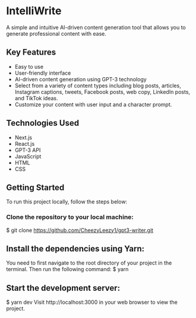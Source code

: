 # IntelliWrite
A simple and intuitive AI-driven content generation tool that allows you to generate professional content with ease.

## Key Features
- Easy to use
- User-friendly interface
- AI-driven content generation using GPT-3 technology
- Select from a variety of content types including blog posts, articles, Instagram captions, tweets, Facebook posts, web copy, LinkedIn posts, and TikTok ideas.
- Customize your content with user input and a character prompt.

## Technologies Used
- Next.js
- React.js
- GPT-3 API
- JavaScript
- HTML
- CSS

## Getting Started
To run this project locally, follow the steps below:

### Clone the repository to your local machine:
$ git clone https://github.com/CheezyLeezy1/gpt3-writer.git

## Install the dependencies using Yarn:
You need to first navigate to the root directory of your project in the terminal. Then run the following command:
$ yarn

## Start the development server:
$ yarn dev
Visit http://localhost:3000 in your web browser to view the project.





